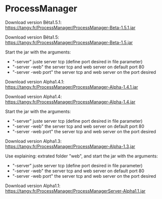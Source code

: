 # ProcessManager

Download version Bêta1.5.1: https://tangv.fr/ProcessManager/ProcessManager-Beta-1.5.1.jar

Download version Bêta1.5: https://tangv.fr/ProcessManager/ProcessManager-Beta-1.5.jar

Start the jar with the arguments:
- "-server" juste server tcp (define port desired in file parameter)
- "-server -web" the server tcp and web server on default port 80
- "-server -web port" the server tcp and web server on the port desired

Download version Alpha1.4.1: https://tangv.fr/ProcessManager/ProcessManager-Alpha-1.4.1.jar

Download version Alpha1.4: https://tangv.fr/ProcessManager/ProcessManager-Alpha-1.4.jar

Start the jar with the arguments:
- "-server" juste server tcp (define port desired in file parameter)
- "-server -web" the server tcp and web server on default port 80
- "-server -web port" the server tcp and web server on the port desired

Download version Alpha1.3: https://tangv.fr/ProcessManager/ProcessManager-Alpha-1.3.jar

Use explaining: extrated folder "web", and start the jar with the arguments:
- "-server" juste server tcp (define port desired in file parameter)
- "-server -web" the server tcp and web server on default port 80
- "-server -web port" the server tcp and web server on the port desired

Download version Alpha1.1: https://tangv.fr/ProcessManager/ProcessManagerServer-Alpha1.1.jar
